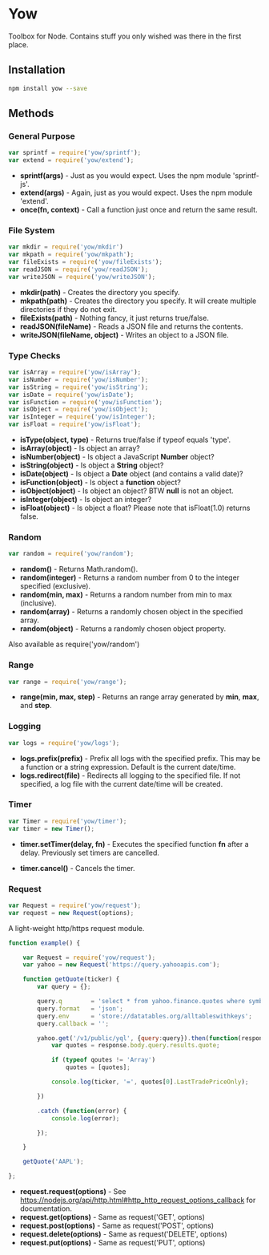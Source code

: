 # Yow

Toolbox for Node. Contains stuff you only wished was there in the first place.

## Installation

````bash
npm install yow --save
````

## Methods

### General Purpose

````javascript
var sprintf = require('yow/sprintf');
var extend = require('yow/extend');
````

- **sprintf(args)**        - Just as you would expect. Uses the npm module 'sprintf-js'.
- **extend(args)**         - Again, just as you would expect. Uses the npm module 'extend'.
- **once(fn, context)**    - Call a function just once and return the same result.


### File System

````javascript
var mkdir = require('yow/mkdir')
var mkpath = require('yow/mkpath');
var fileExists = require('yow/fileExists');
var readJSON = require('yow/readJSON');
var writeJSON = require('yow/writeJSON');
````

- **mkdir(path)**                 - Creates the directory you specify.
- **mkpath(path)**                - Creates the directory you specify. It will create multiple directories if they do not exit.
- **fileExists(path)**            - Nothing fancy, it just returns true/false.
- **readJSON(fileName)**          - Reads a JSON file and returns the contents.
- **writeJSON(fileName, object)** - Writes an object to a JSON file.

### Type Checks

````javascript
var isArray = require('yow/isArray');
var isNumber = require('yow/isNumber');
var isString = require('yow/isString');
var isDate = require('yow/isDate');
var isFunction = require('yow/isFunction');
var isObject = require('yow/isObject');
var isInteger = require('yow/isInteger');
var isFloat = require('yow/isFloat');
````

- **isType(object, type)**  - Returns true/false if typeof equals 'type'.
- **isArray(object)**       - Is object an array?
- **isNumber(object)**      - Is object a JavaScript **Number** object?
- **isString(object)**      - Is object a **String** object?
- **isDate(object)**        - Is object a **Date** object (and contains a valid date)?
- **isFunction(object)**    - Is object a **function** object?
- **isObject(object)**      - Is object an object? BTW **null** is not an object.
- **isInteger(object)**     - Is object an integer?
- **isFloat(object)**       - Is object a float? Please note that isFloat(1.0) returns false.

### Random

````javascript
var random = require('yow/random');
````

- **random()**              - Returns Math.random().
- **random(integer)**       - Returns a random number from 0 to the integer specified (exclusive).
- **random(min, max)**      - Returns a random number from min to max (inclusive).
- **random(array)**         - Returns a randomly chosen object in the specified array.
- **random(object)**        - Returns a randomly chosen object property.

Also available as require('yow/random')

### Range

````javascript
var range = require('yow/range');
````

- **range(min, max, step)** - Returns an range array generated by **min**, **max**, and **step**.

### Logging

````javascript
var logs = require('yow/logs');
````

- **logs.prefix(prefix)**    - Prefix all logs with the specified prefix. This may be a function or a string expression.
                              Default is the current date/time.
- **logs.redirect(file)**    - Redirects all logging to the specified file. If not specified, a log file with the current
                              date/time will be created.  


### Timer

````javascript
var Timer = require('yow/timer');
var timer = new Timer();
````

- **timer.setTimer(delay, fn)** - Executes the specified function **fn** after a delay.
	Previously set timers are cancelled.

- **timer.cancel()** - Cancels the timer.

### Request

````javascript
var Request = require('yow/request');
var request = new Request(options);
````

A light-weight http/https request module.

````javascript
function example() {

	var Request = require('yow/request');
	var yahoo = new Request('https://query.yahooapis.com');

	function getQuote(ticker) {
		var query = {};

		query.q        = 'select * from yahoo.finance.quotes where symbol =  "' + ticker + '"';
		query.format   = 'json';
		query.env      = 'store://datatables.org/alltableswithkeys';
		query.callback = '';

		yahoo.get('/v1/public/yql', {query:query}).then(function(response) {
			var quotes = response.body.query.results.quote;

			if (typeof qoutes != 'Array')
				quotes = [quotes];

			console.log(ticker, '=', quotes[0].LastTradePriceOnly);

		})

		.catch (function(error) {
			console.log(error);

		});

	}

	getQuote('AAPL');

};
````

- **request.request(options)** - See https://nodejs.org/api/http.html#http_http_request_options_callback for documentation.
- **request.get(options)**     - Same as request('GET', options)
- **request.post(options)**    - Same as request('POST', options)
- **request.delete(options)**  - Same as request('DELETE', options)
- **request.put(options)**     - Same as request('PUT', options)
